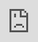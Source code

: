 ```yaml
---
layout: post
date:   2021-04-24
image: "/remapping-algeria-sp2021/images/Grabowski_PracticeThumbnail.jpg"
title:  "Title of my project"
author: "Eleanor Grabowski"
---
```

#### Introduction: Why Map a Novel?   
Maïssa Bey’s 2006 novel *Bleu blanc vert* is an account of two young people, Ali and Lilas, in Algiers from 1962 to 1992, revolving around their lives in one apartment building in the Belouizdad (formerly Belcourt) area of Algiers. It is inherently spatial: the events of the plot are inseparable from the space in which they occur, be that space public or private. Bey peppers the narration of both of her two main characters with references to real places, both historical and contemporary, throughout the city. Sometimes the names are specific, sometimes general; sometimes the places are still locatable today, sometimes not. What’s more, some places that are central to the novel are not given a real-life referent, such as the very apartment building where the majority of the novel takes place. What patterns underlie the use of place names in the novel, and what do they reveal about Ali’s and Lilas’s relationships to space and to postcolonial Algiers? These questions form the basis of my mapping project of *Bleu blanc vert*. In this project, I will use several different maps of the novel to argue that its use of space reflects not only the main characters’ gendered relationship with space, but also with history and with the city itself.  

A novel and a map could seem at first glance to have little in common. One is fictional, whereas one is presented as being “real”; one is usually made up of words, another usually of images; et cetera. Nonetheless, the two can and have been brought together. Franco Moretti argues that maps can serve as a tool for recognizing patterns that can then be analyzed (53-54). For Moretti, these patterns, or “relations,” are the crucial point: “Locations *as such* did not seem that significant, if compared to the *relations* that the map had revealed among them… if I keep making diagrams, then, it is because for me *geometry ‘signifies’ more than geography*… It is a sign that something is at work here—that something has *made* the pattern the way it is” (55-56, emphasis in original). It would seem, then, that the maps or “diagrams” that Moretti makes are distinct from so-called “regular” maps, since in the latter, the geography, not the geometry, is what is significant. This, then, is one approach to mapping a novel. Another one can be found in the idea of “surface reading” put forth by Stephen Best and Sharon Marcus. Best and Marcus define the “surface” of a text as “what is evident, perceptible, apprehensible in texts; what is neither hidden nor hiding; what, in the geometrical sense, has length and breadth but no thickness, and therefore covers no depth. A surface is what insists on being looked *at* rather than what we must train ourselves to see *through*” (9, emphasis in original). Taken out of context in this way, this definition could just as easily apply to a map as to a text.  

In the case of *Bleu blanc vert*, one of the things that might be said to be its surface, “what insists on being looked *at*,” is the city of Algiers. Unlike Best and Marcus’s definition, however, Algiers also “insists on being looked *at…through*” time. The novel gives the shifting landscape of postcolonial Algiers a central role, as place names change along with society, and tracks these changes across time. According to Henry Grabar, postcolonial Algiers can be thought of as a “palimpsest: the traces of history shine through even the most determined transformations. Each of the major efforts at appropriating French space remains tangled with colonial meaning, and validates the city as a complex and undervalued document of post-colonial national identity” (Grabar 391). Grabar’s use of the terms “palimpsest” and “document” to speak of primarily visual and spatial urban phenomena is revealing: the spaces of the city can be read like a text. In other words, when it comes to Algiers and *Bleu blanc vert*, the “surface” and the “depth” are one and the same (Best and Marcus 9). The consequence of this context is that my project of mapping the locations mentioned in *Bleu blanc vert*, while in one sense an attempt at surface reading and mapping, is in another sense a deeply *close* reading. The maps reveal how Ali and Lilas experience public space differently over the course of their lives, making for a curious kind of split bildungsroman and revealing the effects of gender on Lilas’s relationship with space, and vice versa, as a young woman. Therefore, if we read the use of real places through Algiers in the novel as a foregrounding of history, the maps illustrate not only Lilas and Ali’s different movements as a young woman and a young man, but also their different relationships with history and Algeria itself. To demonstrate this, I will first discuss what the maps of the novel reveal about the role of gender as a mediator with public space and then move on to discuss the ways in which the novel emphasizes the ways in which the map and the text are like each other.  

#### Map Information  
![Map Legend](/remapping-algeria-sp2021/images/Grabowski/OutlineLegend.png)  
All base maps © [OpenStreetMap](https://www.openstreetmap.org/copyright) contributors. Base map and data from OpenStreetMap and OpenStreetMap Foundation.  
Projection: Voirol 1879/Nord Algerie (ancienne), EPSG: 30493.

#### A Gendered Bildungsroman  
*Bleu blanc vert* tells both Ali and Lilas’s stories as they grow up over the course of thirty years. Beginning as young children and ending when they are married adults with a daughter of their own, and told in alternating chapters from Ali’s and Lilas’s points of view, the novel has in this sense a very traditional structure: that of the coming-of-age story or bildungsroman. In this section, I will compare maps the places that Ali and Lilas mention in each part of the novel. Each part spans ten years, with the first stretching from 1962 to 1972, the second from 1972 to 1982, and the third from 1982 to 1992.  

Maps 1 and 2 show the locations mentioned by Ali and Lilas in Part One, and though they broadly share a concentration in the central areas of Algiers, they also differ from each other in several ways.  
**Part 1: 1962-1972**  
![Map of Lilas's places in Part 1](/remapping-algeria-sp2021/images/Grabowski/Lilas1Zoom.png)  
**Map 1**  
1. Le Jardin d'Essai  
2. Rue Belouizdad/Rue de Lyon  
3. Belouizdad/Belcourt  
4. Stade du 20 Août 1955/Stade du Ruisseau  
5. Lycée Fodhil El Ouartilani  
6. Mairie de Belouizdad  
7. La faculté centrale  

<br>  
  
![Map of Ali's places in Part 1](/remapping-algeria-sp2021/images/Grabowski/Ali1.png)  
**Map 2**  
1. La Grande Poste  
2. Boulevard Zighout Youcef  
3. Assemblée Populaire Nationale  
4. La Casbah  
5. Stade du 20 Août 1955/Stade du Ruisseau  
6. La faculté centrale  
7. L'hôpital Mustapha  
8. Belouizdad/Belcourt  
9. Cimetière Sidi M'hamed  
10. Mausolée Sidi Abderrahmane  
<!--end of the list -->  
"QUOTATIONS FROM PART 1 HERE."  
WRITING HERE.  

**Part 2: 1972-1982**  
WRITING HERE.  



#### Works Cited  
A., Yakine. “Hommage à Ami Mouloud, l’éternel bouquiniste de la rue Didouche Mourad.” 23 September 2016, *Algérie 360*, [https://www.algerie360.com/hommage-a-ami-mouloud-leternel-bouquiniste-de-la-rue-didouche-mourad/](https://www.algerie360.com/hommage-a-ami-mouloud-leternel-bouquiniste-de-la-rue-didouche-mourad/). Accessed 28 April 2021.   

Best, Stephen, and Sharon Marcus. “Surface Reading: An Introduction.” *Representations*, vol. 108, no. 1, pp. 1-21, 2009. JSTOR, [https://www.jstor.org/stable/10.1525/rep.2009.108.1.1](https://www.jstor.org/stable/10.1525/rep.2009.108.1.1). Accessed 28 April 2021.  

Bey, Maïssa. *Bleu blanc vert.* Éditions Barzakh, 2006.  

Grabar, Henry. “Reclaiming the city: Changing urban meaning in Algiers after 1962.” *Cultural Geographies*, vol. 21, no. 3, 2014, pp. 389-409. JSTOR, [https://www.jstor.org/stable/26168581](https://www.jstor.org/stable/26168581). Accessed 28 April 2021.  

Grabowski, Eleanor. “Lilas’s Algiers: A Digital Mapping Project.” 15 March 2021. Remapping Algeria: Poetics and Politics of Space, Columbia University, unpublished essay.  

“Histoire du bâtiment.” *Musée public national d’art modern et contemporain d’Alger*, [https://www.mama-dz.com/musee/histoire](https://www.mama-dz.com/musee/histoire). Accessed 28 April 2021.  

“Le Monoprix de Belcourt se tenait là.” 24 March 2014. *Vivre à Belcourt*, [https://photos.belcourtois.com/picture.php?/289/tags/4-rue_de_lyon](https://photos.belcourtois.com/picture.php?/289/tags/4-rue_de_lyon). Accessed 28 April 2021.  

Moretti, Franco. “Maps.” *Graphs, Maps, Trees: Abstract Models for a Literary History.* E-book, Verso, 2007. *ACLS Humanities E-Book*, [https://hdl.handle.net/2027/heb.08911](https://hdl.handle.net/2027/heb.08911). Accessed 28 April 2021.  

O’Neill, Dora, Eleanor Grabowski, and Michelle Chen. “Presentation write-up: Bleu blanc vert by Maïssa Bey.” 25 February 2021. Remapping Algeria: Poetics and Politics of Space, Columbia University, unpublished essay.  

#### Data Sources  
Map of Algiers, Algeria. *Google Maps*, 2021, [maps.google.com](maps.google.com). Accessed 28 March 2021.  

Map of Algiers, Algeria. *OpenStreetMap*, 2021, [www.openstreetmap.org](www.openstreetmap.org). Accessed 28 March 2021.  

MapTiler Team. “EPSG:30493.” *EPSG.io: Coordinate Systems Worldwide*, [http://epsg.io/30493](http://epsg.io/30493).  Accessed 15 March 2021.  

Société des plans régulateurs de villes (Paris). “Ville d’Alger / dressé par la Société des plans régulateurs de villes.” 1930. *Gallica*, Bibliothèque nationale de France, 2019, [https://gallica.bnf.fr/ark:/12148/btv1b53179735w](https://gallica.bnf.fr/ark:/12148/btv1b53179735w). Accessed 28 March 2021.  

This is a document that is written in markdown. What is markdown? It is a 'markup language' that allows you to format plain text in a way that is easily converted to many different formats. For example, this document was written in markdown but will be used as an webpage and converted into HTML.  

To present and turn in your final projects for Conflict Urbanism: Puerto Rico Now you will be editing this template. You will include all of the text of your paper here, along with any and all images, maps, videos, or other materials that you produce.  

[This webpage](https://guides.github.com/features/mastering-markdown/) provides a comprehensive guide to markdown syntax. But to make things easier for you we are including a cheat sheet of the main things you need to know here.  

#### Please use level 4 headings for major section divisions  
(make sure to put two spaces after the end of the heading)

Write **words in bold** like this.  

Italics are *similar* and are formatted like this.  

To make a paragraph break you need to add two spaces at the end of your line before going to the next line.  

See this is now a new paragraph.  

Lists are easy:
1. they can be ordered
1. like this
1. notice that the numbers are automatically ordered
  1. use two spaces in front to indent

Or they can just be bullet points:
- like this
* or like this
  - use two spaces
  - to have nested lists

Use Author-Date parenthetical citations following Chicago Manual of Style conventions throughout your document, and add a works cited at the bottom of your post. See Author-Date quick guide [here](https://www-chicagomanualofstyle-org.ezproxy.cul.columbia.edu/tools_citationguide/citation-guide-2.html) for citation conventions.  

To include hyperlinks format them like this [text of link](http://c4sr.columbia.edu/).  

To embed images first ensure that the file is at least 740px wide. Then place the image file in a folder named for your group in the images folder. Then link to that image using the format here, but replace the file path with the name of your group's folder and appropriate image file name:  

![description of image](/remapping-algeria-sp2021/images/sample_image.png)

If you want to include html files (i.e. an interactive map) host these via your personal github page, and then you can embed them in your document with a iframe. The format looks like this:  

<div class="iframe-column"><iframe src="https://player.vimeo.com/video/290575503?title=0&byline=0&portrait=0" style="position:absolute;top:0;left:0;width:100%;height:100%;" frameborder="0"></iframe></div>  


All you need to do to use one is replace the url that is between the two " ". Here is an iframe of mapbox tiles:  

<div class="iframe-column"><iframe src="https://api.mapbox.com/styles/v1/mapbox/satellite-v9.html?title=true&access_token=pk.eyJ1IjoibWFwYm94IiwiYSI6ImNpejY4NDg1bDA1cjYzM280NHJ5NzlvNDMifQ.d6e-nNyBDtmQCVwVNivz7A#2/0/0" style="position:absolute;top:0;left:0;width:100%;height:100%;" frameborder="0"></iframe></div>
